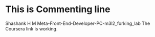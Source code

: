 # This is Commenting line
Shashank H M
Meta-Front-End-Developer-PC-m3l2_forking_lab
The Coursera link is working.
